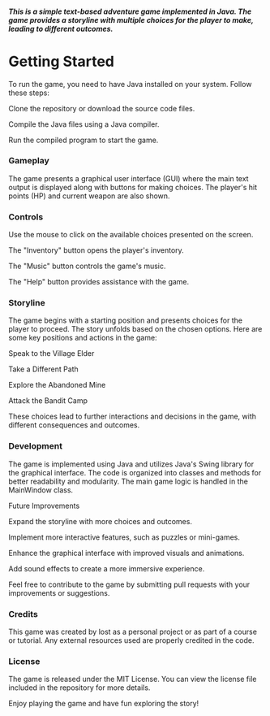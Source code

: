 
##### This is a simple text-based adventure game implemented in Java. The game provides a storyline with multiple choices for the player to make, leading to different outcomes.

  

# Getting Started

To run the game, you need to have Java installed on your system. Follow these steps:

  

Clone the repository or download the source code files.

Compile the Java files using a Java compiler.

Run the compiled program to start the game.

### Gameplay

The game presents a graphical user interface (GUI) where the main text output is displayed along with buttons for making choices. The player's hit points (HP) and current weapon are also shown.

  

### Controls

Use the mouse to click on the available choices presented on the screen.

The "Inventory" button opens the player's inventory.

The "Music" button controls the game's music.

The "Help" button provides assistance with the game.

  

### Storyline

The game begins with a starting position and presents choices for the player to proceed. The story unfolds based on the chosen options. Here are some key positions and actions in the game:

  

Speak to the Village Elder

Take a Different Path

Explore the Abandoned Mine

Attack the Bandit Camp

These choices lead to further interactions and decisions in the game, with different consequences and outcomes.

  

### Development

The game is implemented using Java and utilizes Java's Swing library for the graphical interface. The code is organized into classes and methods for better readability and modularity. The main game logic is handled in the MainWindow class.

  

Future Improvements

Expand the storyline with more choices and outcomes.

Implement more interactive features, such as puzzles or mini-games.

Enhance the graphical interface with improved visuals and animations.

Add sound effects to create a more immersive experience.

Feel free to contribute to the game by submitting pull requests with your improvements or suggestions.

  

### Credits

This game was created by lost as a personal project or as part of a course or tutorial. Any external resources used are properly credited in the code.

  

### License

The game is released under the MIT License. You can view the license file included in the repository for more details.

  

Enjoy playing the game and have fun exploring the story!